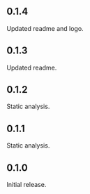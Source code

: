 ## 0.1.4
Updated readme and logo.

## 0.1.3
Updated readme.

## 0.1.2
Static analysis.

## 0.1.1
Static analysis.

## 0.1.0
Initial release.
